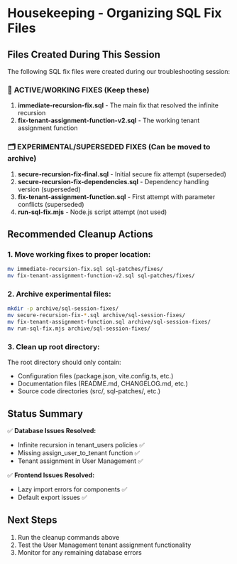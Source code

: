 # Housekeeping - Organizing SQL Fix Files

## Files Created During This Session

The following SQL fix files were created during our troubleshooting session:

### 🎯 **ACTIVE/WORKING FIXES** (Keep these)
1. **immediate-recursion-fix.sql** - The main fix that resolved the infinite recursion
2. **fix-tenant-assignment-function-v2.sql** - The working tenant assignment function

### 🗂️ **EXPERIMENTAL/SUPERSEDED FIXES** (Can be moved to archive)
1. **secure-recursion-fix-final.sql** - Initial secure fix attempt (superseded)
2. **secure-recursion-fix-dependencies.sql** - Dependency handling version (superseded)
3. **fix-tenant-assignment-function.sql** - First attempt with parameter conflicts (superseded)
4. **run-sql-fix.mjs** - Node.js script attempt (not used)

## Recommended Cleanup Actions

### 1. Move working fixes to proper location:
```bash
mv immediate-recursion-fix.sql sql-patches/fixes/
mv fix-tenant-assignment-function-v2.sql sql-patches/fixes/
```

### 2. Archive experimental files:
```bash
mkdir -p archive/sql-session-fixes/
mv secure-recursion-fix-*.sql archive/sql-session-fixes/
mv fix-tenant-assignment-function.sql archive/sql-session-fixes/
mv run-sql-fix.mjs archive/sql-session-fixes/
```

### 3. Clean up root directory:
The root directory should only contain:
- Configuration files (package.json, vite.config.ts, etc.)
- Documentation files (README.md, CHANGELOG.md, etc.)
- Source code directories (src/, sql-patches/, etc.)

## Status Summary

✅ **Database Issues Resolved:**
- Infinite recursion in tenant_users policies ✅
- Missing assign_user_to_tenant function ✅
- Tenant assignment in User Management ✅

✅ **Frontend Issues Resolved:**
- Lazy import errors for components ✅
- Default export issues ✅

## Next Steps
1. Run the cleanup commands above
2. Test the User Management tenant assignment functionality
3. Monitor for any remaining database errors
